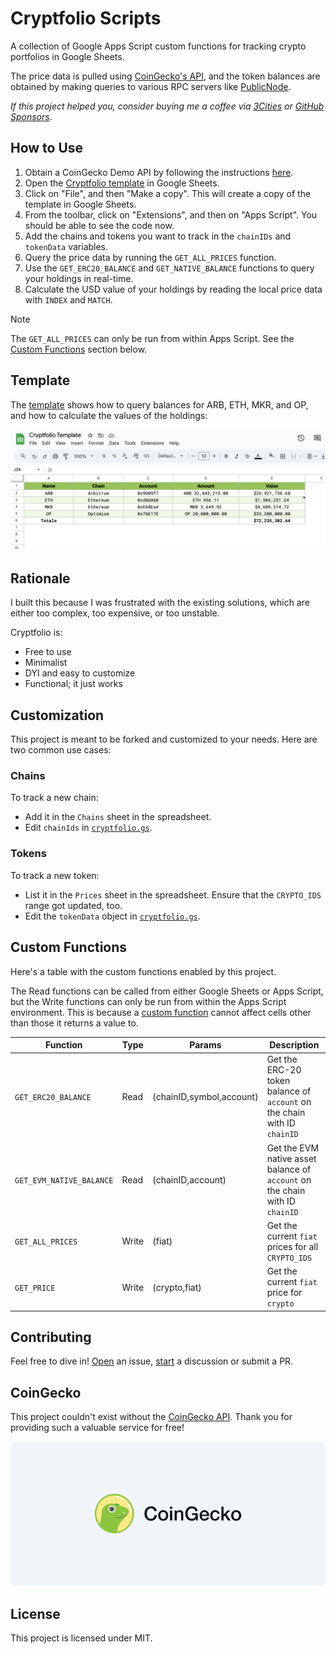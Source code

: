 # Cryptfolio Scripts

A collection of Google Apps Script custom functions for tracking crypto portfolios in Google Sheets.

The price data is pulled using [CoinGecko's API](https://www.coingecko.com/en/api), and the token balances are obtained
by making queries to various RPC servers like [PublicNode](https://publicnode.com/).

_If this project helped you, consider buying me a coffee via [3Cities][3cities] or [GitHub Sponsors][sponsors]_.

## How to Use

1. Obtain a CoinGecko Demo API by following the instructions
   [here](https://support.coingecko.com/hc/en-us/articles/21880397454233-User-Guide-How-to-sign-up-for-CoinGecko-Demo-API-and-generate-an-API-key).
2. Open the [Cryptfolio template][template] in Google Sheets.
3. Click on "File", and then "Make a copy". This will create a copy of the template in Google Sheets.
4. From the toolbar, click on "Extensions", and then on "Apps Script". You should be able to see the code now.
5. Add the chains and tokens you want to track in the `chainIDs` and `tokenData` variables.
6. Query the price data by running the `GET_ALL_PRICES` function.
7. Use the `GET_ERC20_BALANCE` and `GET_NATIVE_BALANCE` functions to query your holdings in real-time.
8. Calculate the USD value of your holdings by reading the local price data with `INDEX` and `MATCH`.

> [!NOTE]
>
> The `GET_ALL_PRICES` can only be run from within Apps Script. See the [Custom Functions](#custom-functions) section
> below.

## Template

The [template][template] shows how to query balances for ARB, ETH, MKR, and OP, and how to calculate the values of the
holdings:

![Demo](./demo.png)

## Rationale

I built this because I was frustrated with the existing solutions, which are either too complex, too expensive, or too
unstable.

Cryptfolio is:

- Free to use
- Minimalist
- DYI and easy to customize
- Functional; it just works

## Customization

This project is meant to be forked and customized to your needs. Here are two common use cases:

### Chains

To track a new chain:

- Add it in the `Chains` sheet in the spreadsheet.
- Edit `chainIds` in [`cryptfolio.gs`](./src/cryptfolio.gs).

### Tokens

To track a new token:

- List it in the `Prices` sheet in the spreadsheet. Ensure that the `CRYPTO_IDS` range got updated, too.
- Edit the `tokenData` object in [`cryptfolio.gs`](./src/cryptfolio.gs).

## Custom Functions

Here's a table with the custom functions enabled by this project.

The Read functions can be called from either Google Sheets or Apps Script, but the Write functions can only be run from
within the Apps Script environment. This is because a
[custom function](https://developers.google.com/apps-script/guides/sheets/functions?hl=en) cannot affect cells other
than those it returns a value to.

| Function                 | Type  | Params                   | Description                                                                  |
| ------------------------ | ----- | ------------------------ | ---------------------------------------------------------------------------- |
| `GET_ERC20_BALANCE`      | Read  | (chainID,symbol,account) | Get the ERC-20 token balance of `account` on the chain with ID `chainID`     |
| `GET_EVM_NATIVE_BALANCE` | Read  | (chainID,account)        | Get the EVM native asset balance of `account` on the chain with ID `chainID` |
| `GET_ALL_PRICES`         | Write | (fiat)                   | Get the current `fiat` prices for all `CRYPTO_IDS`                           |
| `GET_PRICE`              | Write | (crypto,fiat)            | Get the current `fiat` price for `crypto`                                    |

## Contributing

Feel free to dive in! [Open](https://github.com/PaulRBerg/cryptfolio-scripts/issues/new) an issue,
[start](https://github.com/PaulRBerg/cryptfolio-scripts/discussions/new) a discussion or submit a PR.

## CoinGecko

This project couldn't exist without the [CoinGecko API](https://www.coingecko.com/en/api). Thank you for providing such
a valuable service for free!

![CoinGecko Logo](./coingecko.png)

## License

This project is licensed under MIT.

[3cities]: https://3cities.xyz/#/pay?c=CAESFAKY9DMuOFdjE4Wzl2YyUFipPiSfIgICATICCAJaFURvbmF0aW9uIHRvIFBhdWwgQmVyZw
[sponsors]: https://github.com/sponsors/PaulRBerg
[template]: https://docs.google.com/spreadsheets/d/1V3uIiz5BxVd1ZBRh1s3thso5mW74tHATqcGovox2FlU/edit?usp=sharing
